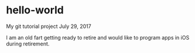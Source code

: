 # hello-world
My git tutorial project July 29, 2017

I am an old fart getting ready to retire and would like to program apps in iOS during retirement.
